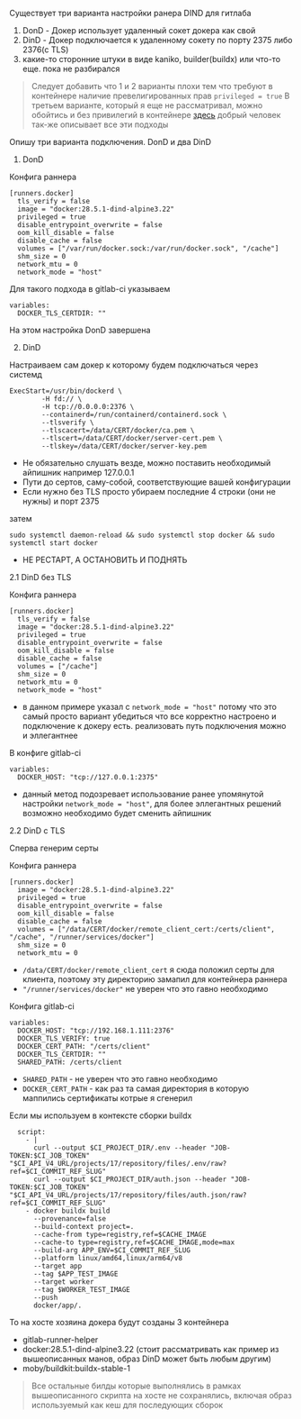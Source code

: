 Существует три варианта настройки ранера DIND для гитлаба
1. DonD - Докер использует удаленный сокет докера как свой
2. DinD - Докер подключается к удаленному сокету по порту 2375 либо 2376(с TLS)
3. какие-то сторонние штуки в виде kaniko, builder(buildx) или что-то еще. пока не разбирался
> Следует добавить что 1 и 2 варианты плохи тем что требуют в контейнере наличие превелигированных прав `privileged = true` В третьем варианте, который я еще не рассматривал, можно обойтись и без привилегий в контейнере
[здесь](https://habr.com/ru/companies/cloud4y/articles/710782/) добрый человек так-же описывает все эти подходы 

Опишу три варианта подключения. DonD и два DinD

1. DonD

Конфига раннера
```
[runners.docker]
  tls_verify = false
  image = "docker:28.5.1-dind-alpine3.22"
  privileged = true
  disable_entrypoint_overwrite = false
  oom_kill_disable = false
  disable_cache = false
  volumes = ["/var/run/docker.sock:/var/run/docker.sock", "/cache"]
  shm_size = 0
  network_mtu = 0
  network_mode = "host"
```
Для такого подхода в gitlab-ci указываем
```
variables:
  DOCKER_TLS_CERTDIR: ""
```
На этом настройка DonD завершена

2. DinD

Настраиваем сам докер к которому будем подключаться через системд

```
ExecStart=/usr/bin/dockerd \
        -H fd:// \
        -H tcp://0.0.0.0:2376 \
        --containerd=/run/containerd/containerd.sock \
        --tlsverify \
        --tlscacert=/data/CERT/docker/ca.pem \
        --tlscert=/data/CERT/docker/server-cert.pem \
        --tlskey=/data/CERT/docker/server-key.pem 
```
- Не обязательно слушать везде, можно поставить необходимый айпишник например 127.0.0.1
- Пути до сертов, саму-собой, соответствующие вашей конфигурации
- Если нужно без TLS просто убираем последние 4 строки (они не нужны) и порт 2375

затем
```
sudo systemctl daemon-reload && sudo systemctl stop docker && sudo systemctl start docker
```
- НЕ РЕСТАРТ, А ОСТАНОВИТЬ И ПОДНЯТЬ

2.1 DinD без TLS

Конфига раннера
```
[runners.docker]
  tls_verify = false
  image = "docker:28.5.1-dind-alpine3.22"
  privileged = true
  disable_entrypoint_overwrite = false
  oom_kill_disable = false
  disable_cache = false
  volumes = ["/cache"]
  shm_size = 0
  network_mtu = 0
  network_mode = "host"
```
- в данном примере указал с `network_mode = "host"` потому что это самый просто вариант убедиться что все корректно настроено и подключение к докеру есть. реализовать путь подключения можно и эллегантнее

В конфиге gitlab-ci
```
variables:
  DOCKER_HOST: "tcp://127.0.0.1:2375"
```
- данный метод подозревает использование ранее упомянутой настройки `network_mode = "host"`, для более эллегантных решений возможно необходимо будет сменить айпишник

2.2 DinD с TLS

Сперва генерим серты

Конфига раннера
```
[runners.docker]
  image = "docker:28.5.1-dind-alpine3.22"
  privileged = true
  disable_entrypoint_overwrite = false
  oom_kill_disable = false
  disable_cache = false
  volumes = ["/data/CERT/docker/remote_client_cert:/certs/client", "/cache", "/runner/services/docker"]
  shm_size = 0
  network_mtu = 0
```
- `/data/CERT/docker/remote_client_cert` я сюда положил серты для клиента, поэтому эту директорию замапил для контейнера раннера
- `"/runner/services/docker"` не уверен что это гавно необходимо

Конфига gitlab-ci
```
variables:
  DOCKER_HOST: "tcp://192.168.1.111:2376"
  DOCKER_TLS_VERIFY: true
  DOCKER_CERT_PATH: "/certs/client"
  DOCKER_TLS_CERTDIR: ""
  SHARED_PATH: /certs/client
```
- `SHARED_PATH` - не уверен что это гавно необходимо
- `DOCKER_CERT_PATH` - как раз та самая директория в которую маппились сертификаты котрые я сгенерил

Если мы используем в контексте сборки buildx
```
  script:
    - |
      curl --output $CI_PROJECT_DIR/.env --header "JOB-TOKEN:$CI_JOB_TOKEN" "$CI_API_V4_URL/projects/17/repository/files/.env/raw?ref=$CI_COMMIT_REF_SLUG"
      curl --output $CI_PROJECT_DIR/auth.json --header "JOB-TOKEN:$CI_JOB_TOKEN" "$CI_API_V4_URL/projects/17/repository/files/auth.json/raw?ref=$CI_COMMIT_REF_SLUG"
    - docker buildx build
      --provenance=false
      --build-context project=.
      --cache-from type=registry,ref=$CACHE_IMAGE
      --cache-to type=registry,ref=$CACHE_IMAGE,mode=max
      --build-arg APP_ENV=$CI_COMMIT_REF_SLUG
      --platform linux/amd64,linux/arm64/v8
      --target app
      --tag $APP_TEST_IMAGE
      --target worker
      --tag $WORKER_TEST_IMAGE
      --push
      docker/app/.
```
То на хосте хозяина докера будут созданы 3 контейнера
- gitlab-runner-helper 
- docker:28.5.1-dind-alpine3.22 (стоит рассматривать как пример из вышеописанных манов, образ DinD может быть любым другим)
- moby/buildkit:buildx-stable-1
> Все остальные билды которые выполнялись в рамках вышеописанного скрипта на хосте не сохранялись, включая образ используемый как кеш для последующих сборок
